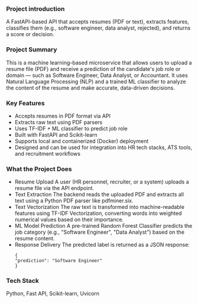 ### Project introduction

A FastAPI-based API that accepts resumes (PDF or text), extracts features, classifies them (e.g., software engineer, data analyst, rejected), and returns a score or decision.

### Project Summary

This is a machine learning–based microservice that allows users to upload a resume file (PDF) and receive a prediction of the candidate's job role or domain — such as Software Engineer, Data Analyst, or Accountant.
It uses Natural Language Processing (NLP) and a trained ML classifier to analyze the content of the resume and make accurate, data-driven decisions.

### Key Features

- Accepts resumes in PDF format via API
- Extracts raw text using PDF parsers
- Uses TF-IDF + ML classifier to predict job role
- Built with FastAPI and Scikit-learn
- Supports local and containerized (Docker) deployment
- Designed and can be used for integration into HR tech stacks, ATS tools, and recruitment workflows

### What the Project Does

- Resume Upload
  A user (HR personnel, recruiter, or a system) uploads a resume file via the API endpoint.
- Text Extraction
  The backend reads the uploaded PDF and extracts all text using a Python PDF parser like pdfminer.six.
- Text Vectorization
  The raw text is transformed into machine-readable features using TF-IDF Vectorization, converting words into weighted numerical values based on their importance.
- ML Model Prediction
  A pre-trained Random Forest Classifier predicts the job category (e.g., "Software Engineer", "Data Analyst") based on the resume content.
- Response Delivery
  The predicted label is returned as a JSON response:
  ```
  {
  "prediction": "Software Engineer"
  }
  ```

### Tech Stack

Python, Fast API, Scikit-learn, Uvicorn
